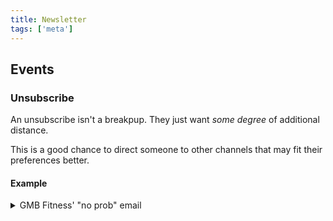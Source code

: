 ```yaml
---
title: Newsletter
tags: ['meta']
---
```


## Events

### Unsubscribe

An unsubscribe isn't a breakpup. They just want _some degree_ of additional distance.

This is a good chance to direct someone to other channels that may fit their preferences better.

#### Example

<details>
<summary>GMB Fitness' "no prob" email</summary>

[GMB fitness](https://gmb.io) has my [favorite unsubscribe page yet](https://gmb.io/no-prob/?emails=unsubscribe-all).

- Instant confirmation: `✅ You got it!`
- Assurance that affirms product ownership: `You will still recieve product related updates for programs you currently own.`
- Confident, non-defensive tone
- Directs to YouTube channel

I unsubscribed to the newsletter and immediately subscribed to the YouTube channel.

```md
# ✅ You got it!

You've been successfully unsubscribed. It may take a few days for our system to fully update.

After that, you"ll no longer receive newsletter or promotional emails from us.

(You will still receive product related updates for programs you currently own.)

As always, feel free to make use of our free tutorials and training guides (here are some of the best). We’re always making new stuff to help you get stronger and move better, and it usually ends up on our YouTube channel.
```

</details>
